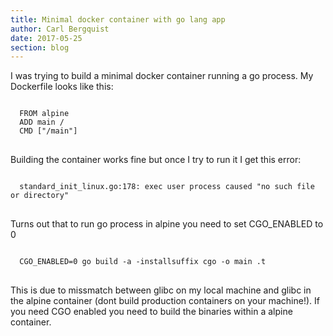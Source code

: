 ```yaml
---
title: Minimal docker container with go lang app
author: Carl Bergquist
date: 2017-05-25
section: blog
---
```


I was trying to build a minimal docker container running a go process.
My Dockerfile looks like this:

<pre>
<code class="docker">
  FROM alpine
  ADD main /
  CMD ["/main"]
</code>
</pre>

Building the container works fine but once I try to run it I get this error:

<pre>
<code class="bash">
  standard_init_linux.go:178: exec user process caused "no such file or directory"
</code>
</pre>

Turns out that to run go process in alpine you need to set CGO_ENABLED to 0
<pre>
<code class="bash">
  CGO_ENABLED=0 go build -a -installsuffix cgo -o main .t
</code>
</pre>

This is due to missmatch between glibc on my local machine and glibc in the alpine container (dont build production containers on your machine!). If you need CGO enabled you need to build the binaries within a alpine container. 


